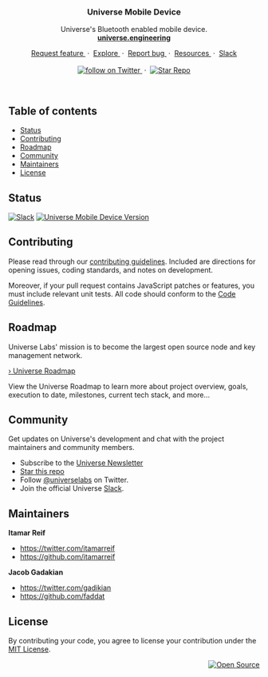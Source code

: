 <div align="center">
  <h3>Universe Mobile Device</h3>
  <p>
    Universe's Bluetooth enabled mobile device.
    <br/>
    <a href="https://universe.engineering">
      <strong>universe.engineering</strong>
    </a>
  </p>
  <p>
    <a href="https://github.com/universelabs/universe-mobile-device/issues/new?labels=&template=feature_request.md" alt="Request feature">
      Request feature
    </a>
    &nbsp;&middot;&nbsp;
    <a href="https://github.com/universelabs/" alt="Explore Universe Labs GitHub">
      Explore
    </a>
    &nbsp;&middot;&nbsp;
    <a href="https://github.com/universelabs/universe-mobile-device/issues/new?labels=&template=bug_report.md" alt="Report a Bug">
      Report bug
    </a>
    &nbsp;&middot;&nbsp;
    <a href="https://github.com/universelabs/universe-mobile-device/blob/master/resources.md" alt="Resources">
      Resources
    </a>
    &nbsp;&middot;&nbsp;
    <a href="https://join.slack.com/t/universelabs/shared_invite/enQtNDQ0MjY3NDI5MTkwLTIzMWQ4M2U3MGQ3ZDY5MzM5MGQ5ZDM1MDZjNTgwNGI5NDdiNDY4ZDQyNWI2NjEzZmU3NzVmOTYwYzEzYzc1ZDE">
      Slack
    </a>
    <br/>
    <br/>
    <a href="https://twitter.com/intent/follow?screen_name=universelabs">
      <img src="https://img.shields.io/twitter/url/https/twitter.com/universelabs.svg?style=social&label=Follow%20%40universelabs&logo=twitter" alt="follow on Twitter" />
    </a>
    &nbsp;&middot;&nbsp;
    <a href="https://github.com/universelabs/universe-mobile-device/stargazers">
      <img src="https://img.shields.io/github/stars/universelabs/universe-mobile-device.svg?style=social&label=Star&maxAge=2592000" alt="Star Repo" />
    </a>
  </p>
</div>

<br/>

## Table of contents

- [Status](#status)
- [Contributing](#contributing)
- [Roadmap](#roadmap)
- [Community](#community)
- [Maintainers](#maintainers)
- [License](#license)


## Status

[![Slack](https://img.shields.io/badge/Community-Join_the_Slack!-purple.svg?colorA=212121&colorB=3f46ad)](https://join.slack.com/t/universelabs/shared_invite/enQtNDQ0MjY3NDI5MTkwLTIzMWQ4M2U3MGQ3ZDY5MzM5MGQ5ZDM1MDZjNTgwNGI5NDdiNDY4ZDQyNWI2NjEzZmU3NzVmOTYwYzEzYzc1ZDE)
[![Universe Mobile Device Version](https://img.shields.io/badge/Version-v0.1.0%2Dalpha-red.svg?colorA=212121&colorB=FF0000)](https://github.com/universelabs/universe-mobile-device/blob/master/bluetooth/bluetooth.ino)


## Contributing

Please read through our [contributing guidelines](https://github.com/universelabs/universe/blob/master/CONTRIBUTING.md). Included are directions for opening issues, coding standards, and notes on development.

Moreover, if your pull request contains JavaScript patches or features, you
must include relevant unit tests. All code should conform to the [Code Guidelines](https://github.com/universelabs/universe/blob/master/CONTRIBUTING.md#code-guidelines).


## Roadmap

Universe Labs' mission is to become the largest open source node and key management network.

[› Universe Roadmap](https://github.com/universelabs/universe/blob/master/ROADMAP.md)

View the Universe Roadmap to learn more about project overview, goals, execution to date, milestones, current tech stack, and more...


## Community

Get updates on Universe's development and chat with the project maintainers and community members.

- Subscribe to the [Universe Newsletter](http://universe.engineering/subscribe)
- [Star this repo](https://github.com/universelabs/universe/stargazers)
- Follow [@universelabs](https://twitter.com/universelabs) on Twitter.
- Join the official Universe [Slack](https://join.slack.com/t/universelabs/shared_invite/enQtNDQ0MjY3NDI5MTkwLTIzMWQ4M2U3MGQ3ZDY5MzM5MGQ5ZDM1MDZjNTgwNGI5NDdiNDY4ZDQyNWI2NjEzZmU3NzVmOTYwYzEzYzc1ZDE).


## Maintainers

**Itamar Reif**
- <https://twitter.com/itamarreif>
- <https://github.com/itamarreif>

**Jacob Gadakian**
- <https://twitter.com/gadikian>
- <https://github.com/faddat>


## License

By contributing your code, you agree to license your contribution under the [
MIT License](LICENSE).

<div align="right">
  <a href="https://opensource.guide/how-to-contribute/#why-contribute-to-open-source">
    <img src="https://badges.frapsoft.com/os/v3/open-source.png?v=103)](https://github.com/ellerbrock/open-source-badges/" alt="Open Source">
  </a>
</div>
